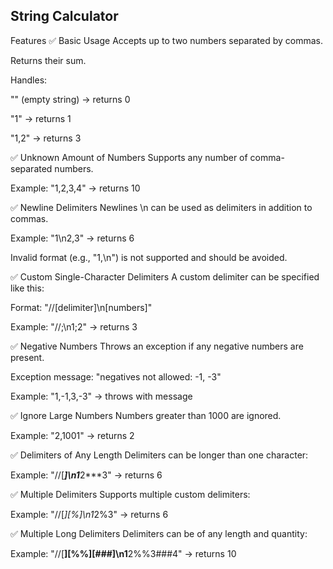 ## String Calculator

Features
✅ Basic Usage
Accepts up to two numbers separated by commas.

Returns their sum.

Handles:

"" (empty string) → returns 0

"1" → returns 1

"1,2" → returns 3

✅ Unknown Amount of Numbers
Supports any number of comma-separated numbers.

Example: "1,2,3,4" → returns 10

✅ Newline Delimiters
Newlines \n can be used as delimiters in addition to commas.

Example: "1\n2,3" → returns 6

Invalid format (e.g., "1,\n") is not supported and should be avoided.

✅ Custom Single-Character Delimiters
A custom delimiter can be specified like this:

Format: "//[delimiter]\n[numbers]"

Example: "//;\n1;2" → returns 3

✅ Negative Numbers
Throws an exception if any negative numbers are present.

Exception message: "negatives not allowed: -1, -3"

Example: "1,-1,3,-3" → throws with message

✅ Ignore Large Numbers
Numbers greater than 1000 are ignored.

Example: "2,1001" → returns 2

✅ Delimiters of Any Length
Delimiters can be longer than one character:

Example: "//[***]\n1***2***3" → returns 6

✅ Multiple Delimiters
Supports multiple custom delimiters:

Example: "//[*][%]\n1*2%3" → returns 6

✅ Multiple Long Delimiters
Delimiters can be of any length and quantity:

Example: "//[**][%%][###]\n1**2%%3###4" → returns 10
